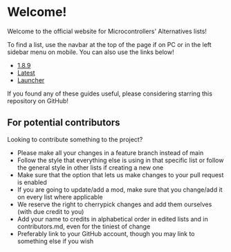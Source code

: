 
# Welcome!

Welcome to the official website for Microcontrollers' Alternatives lists!

To find a list, use the navbar at the top of the page if on PC or in the left sidebar menu on mobile.
You can also use the links below!

- [1.8.9](https://microcontrollersdev.github.io/Alternatives/1.8.9/home)
- [Latest](https://microcontrollersdev.github.io/Alternatives/latest/home)
- [Launcher](https://microcontrollersdev.github.io/Alternatives/launcher/home)

If you found any of these guides useful, please considering starring this repository on GitHub!

## For potential contributors

Looking to contribute something to the project?

* Please make all your changes in a feature branch instead of main
* Follow the style that everything else is using in that specific list or follow the general style in other lists if creating a new one
* Make sure that the option that lets us make changes to your pull request is enabled
* If you are going to update/add a mod, make sure that you change/add it on every list where applicable
* We reserve the right to cherrypick changes and add them ourselves (with due credit to you)
* Add your name to credits in alphabetical order in edited lists and in contributors.md, even for the tiniest of change
* Preferably link to your GitHub account, though you may link to something else if you wish
